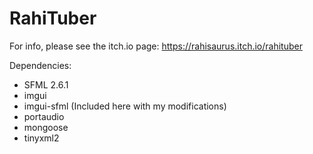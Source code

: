 # RahiTuber

For info, please see the itch.io page: https://rahisaurus.itch.io/rahituber

Dependencies:
  - SFML 2.6.1
  - imgui
  - imgui-sfml (Included here with my modifications)
  - portaudio
  - mongoose
  - tinyxml2

